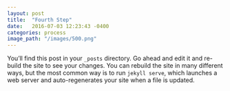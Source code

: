 ```yaml
---
layout: post
title:  "Fourth Step"
date:   2016-07-03 12:23:43 -0400
categories: process
image_path: "/images/500.png"
---
```

You’ll find this post in your `_posts` directory. Go ahead and edit it and re-build the site to see your changes. You can rebuild the site in many different ways, but the most common way is to run `jekyll serve`, which launches a web server and auto-regenerates your site when a file is updated.
